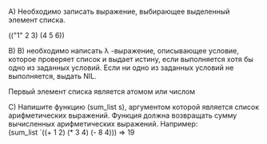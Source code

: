 А) Необходимо записать выражение, выбирающее выделенный элемент списка. 

(("1" 2 3) (4 5 6))


В) B) необходимо написать λ -выражение, описывающее условие, которое проверяет список и выдает истину, если выполняется хотя бы одно из заданных условий. 
Если ни одно из заданных условий не выполняется, выдать NIL.

Первый элемент списка является атомом или числом


С) Напишите функцию (sum_list s), аргументом которой является список арифметических выражений.
 Функция должна возвращать сумму вычисленных арифметических  выражений. 
 Например:                        
 (sum_list `((+ 1 2) (* 3 4) (- 8 4))) => 19
